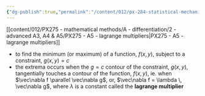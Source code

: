 ```yaml
---
{"dg-publish":true,"permalink":"/content/012/px-284-statistical-mechanics/f-connection-between-thermodynamics-and-statistical-mechanics/px-284-f2b-aside-on-lagrange-multipliers/","noteIcon":"1","created":"2024-12-05T15:25:20.046+00:00","updated":"2025-01-03T13:14:08.257+00:00"}
---
```


[[content/012/PX275 - mathematical methods/A - differentiation/2 - advanced A3, A4 & A5/PX275 - A5 - lagrange multipliers\|PX275 - A5 - lagrange multipliers]]

- to find the minimum (or maximum) of a function, $f(x,y)$, subject to a constraint, $g(x,y) = c$
- the extrema occurs when the $g=c$ contour of the constraint, $g(x,y)$, tangentially touches a contour of the function, $f(x,y)$, ie. when $\vec\nabla f \parallel \vec\nabla g$, or, $\vec\nabla f = \lambda \, \vec\nabla g$, where $\lambda$ is a constant called the **lagrange multiplier**
